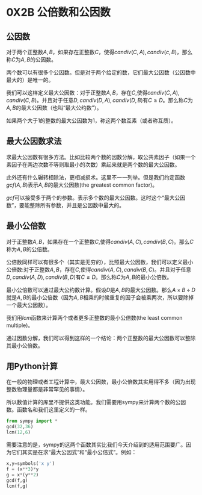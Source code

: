 # 0X2B 公倍数和公因数

## 公因数

对于两个正整数$A,B$，如果存在正整数$C$，使得$candiv(C,A),candiv(c,B)$，那么称$C$为$A,B$的公因数。

两个数可以有很多个公因数。但是对于两个给定的数，它们最大公因数（公因数中最大的）是唯一的。

我们可以这样定义最大公因数：对于正整数$A,B$，存在$C$,使得$candiv(C,A),candiv(C,B)$。并且对于任意$D,candiv(D,A),candiv(D,B)$有$C\geq D$。那么称$C$为$A,B$的最大公因数（也叫“最大公约数”）。

如果两个大于1的整数的最大公因数为1，称这两个数互素（或者称互质）。

## 最大公因数求法

求最大公因数有很多方法。比如比较两个数的因数分解，取公共素因子（如果一个素因子在两边次数不等则取最小的次数）乘起来就是两个数的最大公因数。

此外还有什么辗转相除法，更相减损术。这里不一一列举。但是我们约定函数$gcf(A,B)$表示$A,B$的最大公因数(the greatest common factor)。

$gcf$可以接受多于两个的参数。表示多个数的最大公因数。这时这个“最大公因数”，要能整除所有参数，并且是公因数中最大的。

## 最小公倍数

对于正整数$A,B$，如果存在一个正整数$C$,使得$candiv(A,C),candiv(B,C)$。那么$C$称为$A,B$的公倍数。

公倍数同样可以有很多个（其实是无穷的），比照最大公因数，我们可以定义最小公倍数:对于正整数$A,B$，存在$C$,使得$candiv(A,C),candiv(B,C)$。并且对于任意$D,candiv(A,D),candiv(B,D)$有$C\leq D$。那么称$C$为$A,B$的最小公倍数。

最小公倍数可以通过最大公约数计算。假设$D$是$A,B$的最大公因数。那么$A\times B\div D$就是$A,B$的最小公倍数（因为$A,B$相乘的时候重复的因子会被乘两次，所以要除掉一个最大公因数）。

我们用$lcm$函数来计算两个或者更多正整数的最小公倍数(the least common multiple)。

通过因数分解，我们可以得到这样的一个结论：两个正整数的最大公因数可以整除其最小公倍数。

## 用Python计算

在一般的物理或者工程计算中，最大公因数，最小公倍数其实用得不多（因为出现整数物理量都是非常罕见的事情）。

所以数值计算的库里不提供这类功能。我们需要用sympy来计算两个数的公因数。函数名和我们这里定义的一样。

```python
from sympy import *
gcd(32,36)
lcm(12,6)
```

需要注意的是，sympy的这两个函数其实比我们今天介绍到的适用范围要广。因为它们其实是在求“最大公因式”和“最小公倍式”。例如：

```python
x,y=symbols('x y')
f = (x**3)*y
g = x*(y**2)
gcd(f,g)
lcm(f,g)
```
